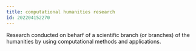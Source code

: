 ```yaml
---
title: computational humanities research
id: 202204152270
---
```


Research conducted on beharf of a scientific branch (or branches) of the humanities by using computational methods and applications. 
